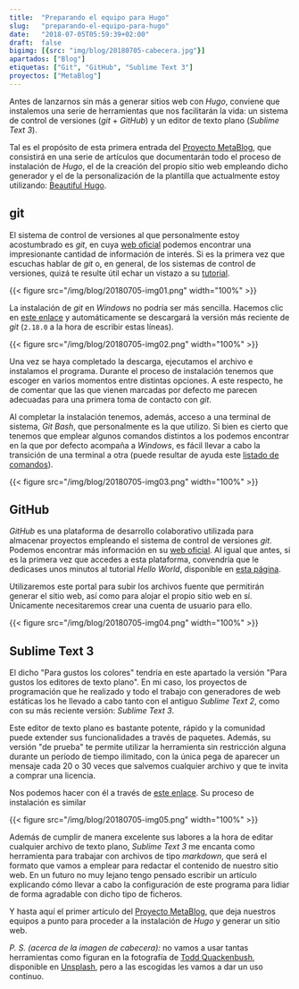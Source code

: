 ```yaml
---
title:  "Preparando el equipo para Hugo"
slug:   "preparando-el-equipo-para-hugo"
date:   "2018-07-05T05:59:39+02:00"
draft:  false
bigimg: [{src: "img/blog/20180705-cabecera.jpg"}]
apartados: ["Blog"]
etiquetas: ["Git", "GitHub", "Sublime Text 3"]
proyectos: ["MetaBlog"]
---
```


Antes de lanzarnos sin más a generar sitios web con *Hugo*, conviene que instalemos una serie de herramientas que nos facilitarán la vida: un sistema de control de versiones (*git* + *GitHub*) y un editor de texto plano (*Sublime Text 3*).
<!--more-->

Tal es el propósito de esta primera entrada del [Proyecto MetaBlog](/proyectos/metablog/), que consistirá en una serie de artículos que documentarán todo el proceso de instalación de *Hugo*, el de la creación del propio sitio web empleando dicho generador y el de la personalización de la plantilla que actualmente estoy utilizando: [Beautiful Hugo](https://themes.gohugo.io/beautifulhugo/).

## git

El sistema de control de versiones al que personalmente estoy acostumbrado es *git*, en cuya [web oficial](https://git-scm.com/) podemos encontrar una impresionante cantidad de información de interés. Si es la primera vez que escuchas hablar de *git* o, en general, de los sistemas de control de versiones, quizá te resulte útil echar un vistazo a su [tutorial](https://try.github.io/).

{{< figure src="/img/blog/20180705-img01.png" width="100%" >}}

La instalación de *git* en *Windows* no podría ser más sencilla. Hacemos clic en [este enlace](https://git-scm.com/download/win) y automáticamente se descargará la versión más reciente de *git* (`2.18.0` a la hora de escribir estas líneas).

{{< figure src="/img/blog/20180705-img02.png" width="100%" >}}

Una vez se haya completado la descarga, ejecutamos el archivo e instalamos el programa. Durante el proceso de instalación tenemos que escoger en varios momentos entre distintas opciones. A este respecto, he de comentar que las que vienen marcadas por defecto me parecen adecuadas para una primera toma de contacto con *git*.

Al completar la instalación tenemos, además, acceso a una terminal de sistema, *Git Bash*, que personalmente es la que utilizo. Si bien es cierto que tenemos que emplear algunos comandos distintos a los podemos encontrar en la que por defecto acompaña a *Windows*, es fácil llevar a cabo la transición de una terminal a otra (puede resultar de ayuda este [listado de comandos](https://ss64.com/bash/)).

{{< figure src="/img/blog/20180705-img03.png" width="100%" >}} 

## GitHub

*GitHub* es una plataforma de desarrollo colaborativo utilizada para almacenar proyectos empleando el sistema de control de versiones *git*. Podemos encontrar más información en su [web oficial](https://github.com/). Al igual que antes, si es la primera vez que accedes a esta plataforma, convendría que le dedicases unos minutos al tutorial *Hello World*, disponible en [esta página](https://guides.github.com/).

Utilizaremos este portal para subir los archivos fuente que permitirán generar el sitio web, así como para alojar el propio sitio web en sí. Únicamente necesitaremos crear una cuenta de usuario para ello.

{{< figure src="/img/blog/20180705-img04.png" width="100%" >}}

## Sublime Text 3

El dicho "Para gustos los colores" tendría en este apartado la versión "Para gustos los editores de texto plano". En mi caso, los proyectos de programación que he realizado y todo el trabajo con generadores de web estáticas los he llevado a cabo tanto con el antiguo *Sublime Text 2*, como con su más reciente versión: *Sublime Text 3*.

Este editor de texto plano es bastante potente, rápido y la comunidad puede extender sus funcionalidades a través de paquetes. Además, su versión "de prueba" te permite utilizar la herramienta sin restricción alguna durante un período de tiempo ilimitado, con la única pega de aparecer un mensaje cada 20 o 30 veces que salvemos cualquier archivo y que te invita a comprar una licencia.

Nos podemos hacer con él a través de [este enlace](https://www.sublimetext.com/3). Su proceso de instalación es similar 

{{< figure src="/img/blog/20180705-img05.png" width="100%" >}}

Además de cumplir de manera excelente sus labores a la hora de editar cualquier archivo de texto plano, *Sublime Text 3* me encanta como herramienta para trabajar con archivos de tipo *markdown*, que será el formato que vamos a emplear para redactar el contenido de nuestro sitio web. En un futuro no muy lejano tengo pensado escribir un artículo explicando cómo llevar a cabo la configuración de este programa para lidiar de forma agradable con dicho tipo de ficheros.

Y hasta aquí el primer artículo del [Proyecto MetaBlog](/proyectos/metablog/), que deja nuestros equipos a punto para proceder a la instalación de *Hugo* y generar un sitio web.

*P. S. (acerca de la imagen de cabecera):* no vamos a usar tantas herramientas como figuran en la fotografía de [Todd Quackenbush](https://unsplash.com/@toddquackenbush), disponible en [Unsplash](https://unsplash.com/photos/IClZBVw5W5A), pero a las escogidas les vamos a dar un uso continuo.
